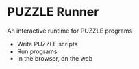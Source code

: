 # PUZZLE Runner

An interactive runtime for PUZZLE programs

* Write PUZZLE scripts
* Run programs
* In the browser, on the web